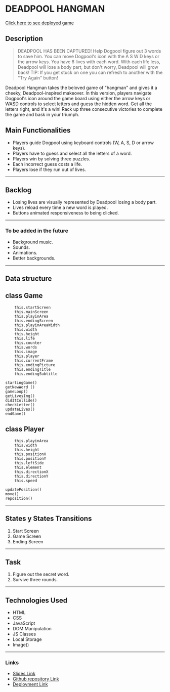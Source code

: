 # DEADPOOL HANGMAN
[Click here to see deployed game](https://lenah92.github.io/deadpool-hangman/)

## Description

> DEADPOOL HAS BEEN CAPTURED!
> Help Dogpool figure out 3 words to save him.
> You can move Dogpool's icon with the  A  S  W  D keys or the arrow keys.
> You have 6 lives with each word. With each life less, Deadpool will lose a body part, but don't worry, Deadpool will grow back!
> TIP: If you get stuck on one you can refresh to another with the "Try Again" button!

Deadpool Hangman takes the beloved game of "hangman" and gives it a cheeky, Deadpool-inspired makeover. In this version, players navigate Dogpool's icon around the game board using either the arrow keys or WASD controls to select letters and guess the hidden word. Get all the letters right, and it's a win! Rack up three consecutive victories to complete the game and bask in your triumph.

## Main Functionalities
- Players guide Dogpool using keyboard controls (W, A, S, D or arrow keys).
- Players have to guess and select all the letters of a word.
- Players win by solving three puzzles.
- Each incorrect guess costs a life.
- Players lose if they run out of lives.
-----------------
## Backlog
- Losing lives are visually represented by Deadpool losing a body part.
- Lives reload every time a new word is played.
- Buttons animated responsiveness to being clicked.
-----------------
### To be added in the future
- Background music.
- Sounds.
- Animations.
- Better backgrounds.
-----------------
## Data structure
class Game
-----
        this.startScreen
        this.mainScreen
        this.playinArea
        this.endingScreen
        this.playinAreaWidth
        this.width
        this.height
        this.life
        this.counter
        this.words
        this.image
        this.player
        this.currentFrame 
        this.endingPicture
        this.endingTitle
        this.endingSubtitle

    startingGame()
    getNewWord ()
    gameLoop()
    getLivesImg()
    didItCollide()
    checkLetter()
    updateLives()
    endGame()

class Player
-----
        this.playinArea
        this.width
        this.height
        this.positionX
        this.positionY
        this.leftSide
        this.element
        this.directionX
        this.directionY
        this.speed

    updatePosition()
    move()
    reposition()


-----------------
## States y States Transitions

1. Start Screen
2. Game Screen
3. Ending Screen
-----------------
## Task
1. Figure out the secret word.
2. Survive three rounds.
-----------------
## Technologies Used
- HTML
- CSS
- JavaScript
- DOM Manipulation
- JS Classes
- Local Storage
- Image()
-----------------
### Links

- [Slides Link](https://docs.google.com/presentation/d/1Bz_n2eQyNtussheyGcOFF8YFkvlnsQ-XU-qgZXubMcg/edit?usp=sharing)
- [Github repository Link](https://github.com/LenaH92/deadpool-hangman)
- [Deployment Link](https://lenah92.github.io/deadpool-hangman/)
